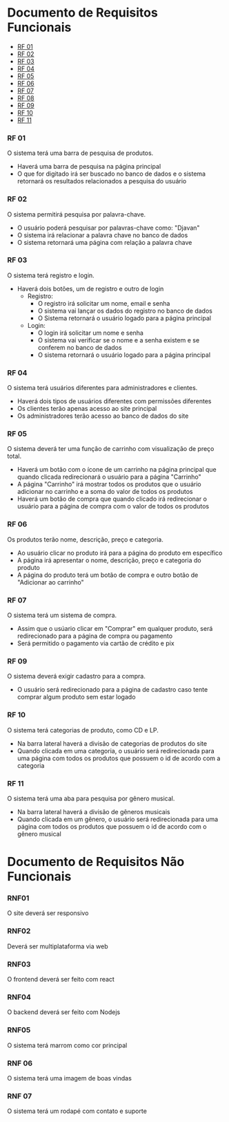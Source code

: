 # Documento de Requisitos Funcionais

- [RF 01](#RF-01)
- [RF 02](#RF-02)
- [RF 03](#RF-03)
- [RF 04](#RF-04)
- [RF 05](#RF-05)
- [RF 06](#RF-06)
- [RF 07](#RF-07)
- [RF 08](#RF-08)
- [RF 09](#RF-09)
- [RF 10](#RF-10)
- [RF 11](#RF-11)

### RF 01
O sistema terá uma barra de pesquisa de produtos.
  - Haverá uma barra de pesquisa na página principal
  - O que for digitado irá ser buscado no banco de dados e o sistema retornará os resultados relacionados a pesquisa do usuário

### RF 02
O sistema permitirá pesquisa por palavra-chave.
  - O usuário poderá pesquisar por palavras-chave como: "Djavan"
  - O sistema irá relacionar a palavra chave no banco de dados
  - O sistema retornará uma página com relação a palavra chave

### RF 03
O sistema terá registro e login.
  - Haverá dois botões, um de registro e outro de login
    - Registro:
      - O registro irá solicitar um nome, email e senha
      - O sistema vai lançar os dados do registro no banco de dados
      - O Sistema retornará o usuário logado para a página principal
    - Login:
      - O login irá solicitar um nome e senha
      - O sistema vai verificar se o nome e a senha existem e se conferem no banco de dados
      - O sistema retornará o usuário logado para a página principal

### RF 04
O sistema terá usuários diferentes para administradores e clientes.
  - Haverá dois tipos de usuários diferentes com permissões diferentes
  - Os clientes terão apenas acesso ao site principal
  - Os administradores terão acesso ao banco de dados do site

### RF 05 
O sistema deverá ter uma função de carrinho com visualização de preço total.
  - Haverá um botão com o ícone de um carrinho na página principal que quando clicada redirecionará o usuário para a página "Carrinho"
  - A página "Carrinho" irá mostrar todos os produtos que o usuário adicionar no carrinho e a soma do valor de todos os produtos
  - Haverá um botão de compra que quando clicado irá redirecionar o usuário para a página de compra com o valor de todos os produtos

### RF 06
Os produtos terão nome, descrição, preço e categoria.
  - Ao usuário clicar no produto irá para a página do produto em específico
  - A página irá apresentar o nome, descrição, preço e categoria do produto
  - A página do produto terá um botão de compra e outro botão de "Adicionar ao carrinho"

### RF 07
O sistema terá um sistema de compra.
  - Assim que o usúario clicar em "Comprar" em qualquer produto, será redirecionado para a página de compra ou pagamento
  - Será permitido o pagamento via cartão de crédito e pix

### RF 09
O sistema deverá exigir cadastro para a compra.
  - O usuário será redirecionado para a página de cadastro caso tente comprar algum produto sem estar logado

### RF 10
O sistema terá categorias de produto, como CD e LP.
  - Na barra lateral haverá a divisão de categorias de produtos do site
  - Quando clicada em uma categoria, o usuário será redirecionada para uma página com todos os produtos que possuem o id de acordo com a categoria

### RF 11
O sistema terá uma aba para pesquisa por gênero musical.
  - Na barra lateral haverá a divisão de gêneros musicais
  - Quando clicada em um gênero, o usuário será redirecionada para uma página com todos os produtos que possuem o id de acordo com o gênero musical

# Documento de Requisitos Não Funcionais

### RNF01
O site deverá ser responsivo

### RNF02
Deverá ser multiplataforma via web

### RNF03
O frontend deverá ser feito com react 

### RNF04
O backend deverá ser feito com Nodejs

### RNF05
O sistema terá marrom como cor principal

### RNF 06
O sistema terá uma imagem de boas vindas

### RNF 07
O sistema terá um rodapé com contato e suporte

